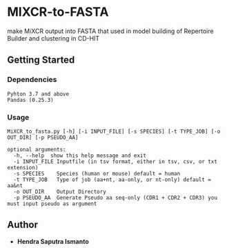 # MIXCR-to-FASTA

make MiXCR output into FASTA that used in model building of Repertoire Builder and clustering in CD-HIT

## Getting Started

### Dependencies

```
Pyhton 3.7 and above
Pandas (0.25.3)
```

### Usage

```
MiXCR_to_fasta.py [-h] [-i INPUT_FILE] [-s SPECIES] [-t TYPE_JOB] [-o OUT_DIR] [-p PSEUDO_AA]

optional arguments:
  -h, --help  show this help message and exit
  -i INPUT_FILE Inputfile (in tsv format, either in tsv, csv, or txt extension)
  -s SPECIES    Species (human or mouse) default = human
  -t TYPE_JOB   Type of job (aa+nt, aa-only, or nt-only) default = aa&nt
  -o OUT_DIR    Output Directory
  -p PSEUDO_AA  Generate Pseudo aa seq-only (CDR1 + CDR2 + CDR3) you must input pseudo as argument
  ```
  
  ## Author
  
  * **Hendra Saputra Ismanto** 
